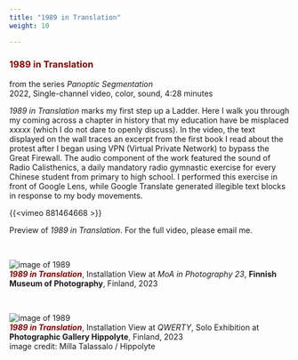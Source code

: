 ```yaml
---
title: "1989 in Translation"
weight: 10

---
```


### **<span style="color: #850000;">1989 in Translation</span>**


from the series *Panoptic Segmentation*    
2022, Single-channel video, color, sound, 4:28 minutes  

*1989 in Translation* marks my first step up a Ladder. Here I walk you through my coming across a chapter in history that my education have be misplaced xxxxx (which I do not dare to openly discuss). In the video, the text displayed on the wall traces an excerpt from the first book I read about the protest after I began using VPN (Virtual Private Network) to bypass the Great Firewall. The audio component of the work featured the sound of Radio Calisthenics, a daily mandatory radio gymnastic exercise for every Chinese student from primary to high school. I performed this exercise in front of Google Lens, while Google Translate generated illegible text blocks in response to my body movements.



{{<vimeo 881464668 >}}

Preview of *1989 in Translation*. For the full video, please email me.


<p>&nbsp;</p>


![image of 1989](/images/QWERTY/W/1989-install.jpg)  
***<span style="color: #850000;">1989 in Translation</span>***, Installation View at *MoA in Photography 23*, **Finnish Museum of Photography**, Finland, 2023   
<p>&nbsp;</p>

![image of 1989](/images/Hippolyte/hippolyte-1989.jpg)  
***<span style="color: #850000;">1989 in Translation</span>***, Installation View at *QWERTY*, Solo Exhibition at **Photographic Gallery Hippolyte**, Finland, 2023      
image credit: Milla Talassalo / Hippolyte
  

